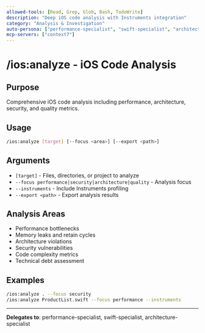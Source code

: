 ```yaml
---
allowed-tools: [Read, Grep, Glob, Bash, TodoWrite]
description: "Deep iOS code analysis with Instruments integration"
category: "Analysis & Investigation"
auto-persona: ["performance-specialist", "swift-specialist", "architecture-specialist"]
mcp-servers: ["context7"]
---
```


# /ios:analyze - iOS Code Analysis

## Purpose
Comprehensive iOS code analysis including performance, architecture, security, and quality metrics.

## Usage
```bash
/ios:analyze [target] [--focus <area>] [--export <path>]
```

## Arguments
- `[target]` - Files, directories, or project to analyze
- `--focus performance|security|architecture|quality` - Analysis focus
- `--instruments` - Include Instruments profiling
- `--export <path>` - Export analysis results

## Analysis Areas
- Performance bottlenecks
- Memory leaks and retain cycles
- Architecture violations
- Security vulnerabilities
- Code complexity metrics
- Technical debt assessment

## Examples
```bash
/ios:analyze . --focus security
/ios:analyze ProductList.swift --focus performance --instruments
```

---

**Delegates to**: performance-specialist, swift-specialist, architecture-specialist

